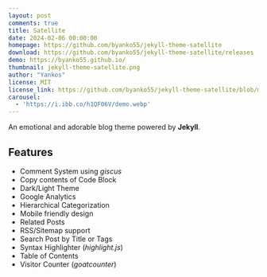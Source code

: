 ```yaml
---
layout: post
comments: true
title: Satellite
date: 2024-02-06 00:00:00
homepage: https://github.com/byanko55/jekyll-theme-satellite
download: https://github.com/byanko55/jekyll-theme-satellite/releases
demo: https://byanko55.github.io/
thumbnail: jekyll-theme-satellite.png
author: "Yankos"
license: MIT
license_link: https://github.com/byanko55/jekyll-theme-satellite/blob/master/LICENSE
carousel:
  - 'https://i.ibb.co/h1QF06V/demo.webp'
---
```


An emotional and adorable blog theme powered by **Jekyll**.

## Features

* Comment System using *giscus*
* Copy contents of Code Block
* Dark/Light Theme
* Google Analytics
* Hierarchical Categorization
* Mobile friendly design
* Related Posts
* RSS/Sitemap support
* Search Post by Title or Tags
* Syntax Highlighter (*highlight.js*)
* Table of Contents
* Visitor Counter (*goatcounter*)
